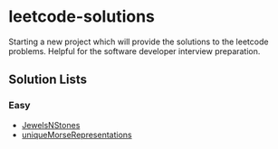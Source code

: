 # leetcode-solutions
Starting a new project which will provide the solutions to the leetcode problems. Helpful for the software developer interview preparation. 


## Solution Lists

### Easy 

- [JewelsNStones](https://github.com/pratikpalashikar/leetcode-solutions/blob/master/src/main/java/com/techmisal/easy/JewelsNStones.java)
- [uniqueMorseRepresentations](https://github.com/pratikpalashikar/leetcode-solutions/blob/master/src/main/java/com/techmisal/easy/UniqueMorseRepresentation.java)



